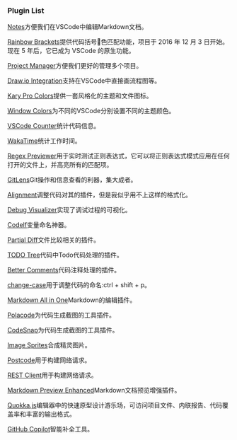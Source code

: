 
### Plugin List

[Notes](https://github.com/dionmunk/vscode-notes)方便我们在VSCode中编辑Markdown文档。

[Rainbow Brackets](https://github.com/CoenraadS/Bracket-Pair-Colorizer-2/)提供代码括号🌈色匹配功能，项目于 2016 年 12 月 3 日开始。现在 5 年后，它已成为 VSCode 的原生功能。

[Project Manager](https://github.com/alefragnani/vscode-project-manager)方便我们更好的管理多个项目。

[Draw.io Integration](https://github.com/eightHundreds/vscode-drawio)支持在VSCode中直接画流程图等。

[Kary Pro Colors](https://github.com/pouyakary/procolors)提供一套风格化的主题和文件图标。

[Window Colors](https://github.com/stuartcrobinson/unique-window-colors)为不同的VSCode分别设置不同的主题颜色。

[VSCode Counter](https://github.com/uctakeoff/vscode-counter)统计代码信息。

[WakaTime](https://github.com/wakatime/vscode-wakatime)统计工作时间。

[Regex Previewer](https://github.com/chrmarti/vscode-regex.git)用于实时测试正则表达式，它可以将正则表达式模式应用在任何打开的文件上，并高亮所有的匹配项。

[GitLens](https://github.com/gitkraken/vscode-gitlens.git)Git操作和信息查看的利器，集大成者。

[Alignment](https://github.com/annsk/vscode-alignment.git)调整代码对其的插件，但是我似乎用不上这样的格式化。

[Debug Visualizer](https://github.com/hediet/vscode-debug-visualizer.git)实现了调试过程的可视化。

[Codelf](https://github.com/unbug/vscode-codelf)变量命名神器。

[Partial Diff](https://github.com/ryu1kn/vscode-partial-diff)文件比较相关的插件。

[TODO Tree](https://github.com/Gruntfuggly/todo-tree)代码中Todo代码处理的插件。

[Better Comments](https://github.com/aaron-bond/better-comments)代码注释处理的插件。

[change-case](https://github.com/wmaurer/vscode-change-case)用于调整代码的命名:ctrl + shift + p。

[Markdown All in One](https://github.com/yzhang-gh/vscode-markdown)Markdown的编辑插件。

[Polacode](https://github.com/octref/polacode.git)为代码生成截图的工具插件。

[CodeSnap](https://github.com/kufii/CodeSnap)为代码生成截图的工具插件。

[Image Sprites](https://github.com/gurayyarar/ImageSprites)合成精灵图片。

[Postcode](https://github.com/rohinivsenthil/postcode)用于构建网络请求。

[REST Client](https://github.com/Huachao/vscode-restclient)用于构建网络请求。

[Markdown Preview Enhanced](https://github.com/shd101wyy/vscode-markdown-preview-enhanced)Markdown文档预览增强插件。

[Quokka.js](https://quokkajs.com/docs/)编辑器中的快速原型设计游乐场，可访问项目文件、内联报告、代码覆盖率和丰富的输出格式。

[GitHub Copilot](https://marketplace.visualstudio.com/items?itemName=GitHub.copilot)智能补全工具。